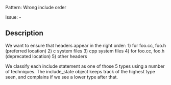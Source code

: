Pattern: Wrong include order

Issue: -

## Description

We want to ensure that headers appear in the right order:
	1) for foo.cc, foo.h  (preferred location)
	2) c system files
	3) cpp system files
	4) for foo.cc, foo.h  (deprecated location)
	5) other headers

We classify each include statement as one of those 5 types using a number of techniques. The include_state object keeps track of the highest type seen, and complains if we see a lower type after that.
